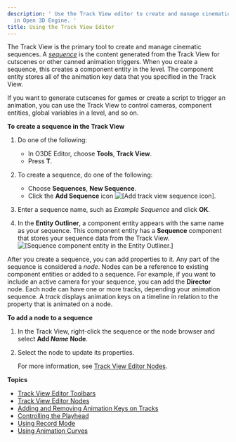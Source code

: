 ```yaml
---
description: ' Use the Track View editor to create and manage cinematic sequences
  in Open 3D Engine. '
title: Using the Track View Editor
---
```


The Track View is the primary tool to create and manage cinematic sequences. A *[sequence](/docs/user-guide/appendix/glossary#sequence)* is the content generated from the Track View for cutscenes or other canned animation triggers. When you create a sequence, this creates a component entity in the level. The component entity stores all of the animation key data that you specified in the Track View.

If you want to generate cutscenes for games or create a script to trigger an animation, you can use the Track View to control cameras, component entities, global variables in a level, and so on.

**To create a sequence in the Track View**

1. Do one of the following:
   + In O3DE Editor, choose **Tools**, **Track View**.
   + Press **T**.

1. To create a sequence, do one of the following:
   + Choose **Sequences**, **New Sequence**.
   + Click the **Add Sequence** icon ![\[Add track view sequence icon\]](/images/user-guide/cinematics/cinematics-track-view-simple-motion-component-2.png).

1. Enter a sequence name, such as *Example Sequence* and click **OK**.

1. In the **Entity Outliner**, a component entity appears with the same name as your sequence. This component entity has a **Sequence** component that stores your sequence data from the Track View.
![\[Sequence component entity in the Entity Outliner.\]](/images/user-guide/cinematics/track-view-editor-sequence-entity.png)

After you create a sequence, you can add properties to it. Any part of the sequence is considered a *node*. Nodes can be a reference to existing component entities or added to a sequence. For example, if you want to include an active camera for your sequence, you can add the **Director** node. Each node can have one or more tracks, depending your animation sequence. A *track* displays animation keys on a timeline in relation to the property that is animated on a node.

**To add a node to a sequence**

1. In the Track View, right-click the sequence or the node browser and select **Add *Name* Node**.

1. Select the node to update its properties.

   For more information, see [Track View Editor Nodes](/docs/user-guide/visualization/cinematics/trackview-nodes.md).

**Topics**
+ [Track View Editor Toolbars](/docs/user-guide/visualization/cinematics/track-view/editor-toolbars.md)
+ [Track View Editor Nodes](/docs/user-guide/visualization/cinematics/trackview-nodes.md)
+ [Adding and Removing Animation Keys on Tracks](/docs/user-guide/visualization/cinematics/adding-removing-animation-keys-on-tracks.md)
+ [Controlling the Playhead](/docs/user-guide/visualization/cinematics/controlling-the-playhead.md)
+ [Using Record Mode](/docs/user-guide/visualization/cinematics/using-record-mode.md)
+ [Using Animation Curves](/docs/user-guide/visualization/cinematics/track-view/editor-animation-curves.md)
